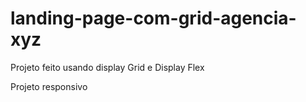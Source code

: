 # landing-page-com-grid-agencia-xyz

Projeto feito usando display Grid e Display Flex 

Projeto responsivo 
